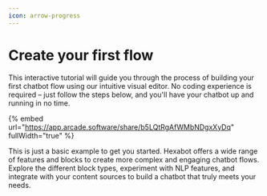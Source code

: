 ```yaml
---
icon: arrow-progress
---
```


# Create your first flow

This interactive tutorial will guide you through the process of building your first chatbot flow using our intuitive visual editor. No coding experience is required – just follow the steps below, and you'll have your chatbot up and running in no time.

{% embed url="https://app.arcade.software/share/b5LQtRgAfWMbNDgxXyDq" fullWidth="true" %}

This is just a basic example to get you started. Hexabot offers a wide range of features and blocks to create more complex and engaging chatbot flows. Explore the different block types, experiment with NLP features, and integrate with your content sources to build a chatbot that truly meets your needs.
